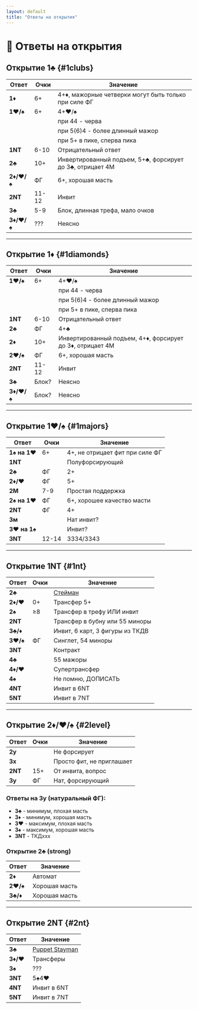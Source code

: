 ```yaml
---
layout: default
title: "Ответы на открытия"
---
```


# 💬 Ответы на открытия

## Открытие 1♣️ {#1clubs}

| Ответ | Очки | Значение |
|-------|------|----------|
| **1♦️** | 6+ | 4+♦️, мажорные четверки могут быть только при силе ФГ |
| **1♥️/♠️** | 6+ | 4+♥️/♠️ |
| | | при 44 - черва |
| | | при 5(6)4 - более длинный мажор |
| | | при 5+ в пике, сперва пика |
| **1NT** | 6-10 | Отрицательный ответ |
| **2♣️** | 10+ | Инвертированный подъем, 5+♣️, форсирует до 3♣️, отрицает 4М |
| **2♦️/♥️/♠️** | ФГ | 6+, хорошая масть |
| **2NT** | 11-12 | Инвит |
| **3♣️** | 5-9 | Блок, длинная трефа, мало очков |
| **3♦️/♥️/♠️** | ??? | Неясно |

---

## Открытие 1♦️ {#1diamonds}

| Ответ | Очки | Значение |
|-------|------|----------|
| **1♥️/♠️** | 6+ | 4+♥️/♠️ |
| | | при 44 - черва |
| | | при 5(6)4 - более длинный мажор |
| | | при 5+ в пике, сперва пика |
| **1NT** | 6-10 | Отрицательный ответ |
| **2♣️** | ФГ | 4+♣️ |
| **2♦️** | 10+ | Инвертированный подъем, 4+♦️, форсирует до 3♦️, отрицает 4М |
| **2♥️/♠️** | ФГ | 6+, хорошая масть |
| **2NT** | 11-12 | Инвит |
| **3♣️** | Блок? | Неясно |
| **3♦️/♥️/♠️** | Блок? | Неясно |

---

## Открытие 1♥️/♠️ {#1majors}

| Ответ | Очки | Значение |
|-------|------|----------|
| **1♠️ на 1♥️** | 6+ | 4+, не отрицает фит при силе ФГ |
| **1NT** | | Полуфорсирующий |
| **2♣️** | ФГ | 2+ |
| **2♦️/♥️** | ФГ | 5+ |
| **2М** | 7-9 | Простая поддержка |
| **2♠️ на 1♥️** | ФГ | 6+, хорошее качество масти |
| **2NT** | ФГ | 4+ |
| **3м** | | Нат инвит? |
| **3♥️ на 1♠️** | | Инвит? |
| **3NT** | 12-14 | 3334/3343 |

---

## Открытие 1NT {#1nt}

| Ответ | Очки | Значение |
|-------|------|----------|
| **2♣️** | | [Стейман](conventions.html#stayman) |
| **2♦️/♥️** | 0+ | Трансфер 5+ |
| **2♠️** | ≥8 | Трансфер в трефу ИЛИ инвит |
| **2NT** | | Трансфер в бубну или 55 миноры |
| **3♣️/♦️** | | Инвит, 6 карт, 3 фигуры из ТКДВ |
| **3♥️/♠️** | ФГ | Синглет, 54 миноры |
| **3NT** | | Контракт |
| **4♣️** | | 55 мажоры |
| **4♦️/♥️** | | Супертрансфер |
| **4♠️** | | Не помню, ДОПИСАТЬ |
| **4NT** | | Инвит в 6NT |
| **5NT** | | Инвит в 7NT |

---

## Открытие 2♦️/♥️/♠️ {#2level}

| Ответ | Очки | Значение |
|-------|------|----------|
| **2у** | | Не форсирует |
| **3х** | | Просто фит, не приглашает |
| **2NT** | 15+ | От инвита, вопрос |
| **3у** | ФГ | Нат, форсирующий |

### Ответы на 3у (натуральный ФГ):
- **3♣️** - минимум, плохая масть
- **3♦️** - минимум, хорошая масть  
- **3♥️** - максимум, плохая масть
- **3♠️** - максимум, хорошая масть
- **3NT** - ТКДххх

### Открытие 2♣️ (strong)

| Ответ | Значение |
|-------|----------|
| **2♦️** | Автомат |
| **2♥️/♠️** | Хорошая масть |
| **3♣️/♦️** | Хорошая масть |

---

## Открытие 2NT {#2nt}

| Ответ | Значение |
|-------|----------|
| **3♣️** | [Puppet Stayman](conventions.html#puppet-stayman) |
| **3♦️/♥️** | Трансферы |
| **3♠️** | ??? |
| **3NT** | 5♠️4♥️ |
| **4NT** | Инвит в 6NT |
| **5NT** | Инвит в 7NT |
